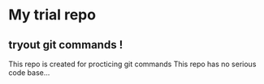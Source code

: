 # My trial repo
## tryout git commands !

This repo is created for procticing git commands
This repo has no serious code base...